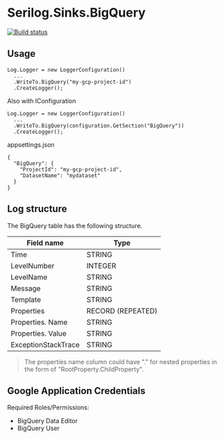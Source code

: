 # Serilog.Sinks.BigQuery

[![Build status](https://dev.azure.com/hectorescalante/Github%20Projects/_apis/build/status/Serilog.Sinks.BigQuery)](https://dev.azure.com/hectorescalante/Github%20Projects/_build/latest?definitionId=6)

## Usage

```
Log.Logger = new LoggerConfiguration()
  ...
  .WriteTo.BigQuery("my-gcp-project-id")
  .CreateLogger();
```

Also with IConfiguration

```
Log.Logger = new LoggerConfiguration()
  ...
  .WriteTo.BigQuery(configuration.GetSection("BigQuery"))
  .CreateLogger();
```
appsettings.json
```
{
  "BigQuery": {
    "ProjectId": "my-gcp-project-id",
    "DatasetName": "mydataset"
  }
}
```

## Log structure

The BigQuery table has the following structure.

| Field name  | Type    |
| ----------  | ----    |
| Time 	      | STRING  |
| LevelNumber |	INTEGER |
| LevelName 	| STRING 	|
| Message 	  | STRING 	|
| Template 	  | STRING 	|
| Properties 	| RECORD (REPEATED) |
| Properties. Name  |	STRING |
| Properties. Value | 	STRING |	
| ExceptionStackTrace |	STRING |

>The properties name column could have "." for nested properties in the form of "RootProperty.ChildProperty".

## Google Application Credentials

Required Roles/Permissions:
- BigQuery Data Editor
- BigQuery User
